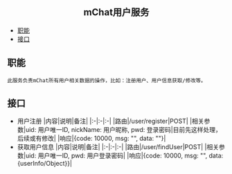 ## <center>**mChat用户服务**</center>

* <a href="#职能">职能</a>
* <a href="#接口">接口</a>
## <a name="职能">职能</a>
	此服务负责mChat所有用户相关数据的操作，比如：注册用户、用户信息获取/修改等。	
## <a name="接口">接口</a>
* 用户注册
  |内容|说明|备注|
	|:-|:-|:-|
	|路由|/user/register|POST|
	|相关参数|uid: 用户唯一ID, nickName: 用户昵称, pwd: 登录密码|目前先这样处理，后续或有修改|
	|响应|{code: 10000, msg: "", data: ""}|
	<br>
* 获取用户信息
  |内容|说明|备注|
	|:-|:-|:-|
	|路由|/user/findUser|POST|
	|相关参数|uid: 用户唯一ID, pwd: 用户登录密码|
	|响应|{code: 10000, msg: "", data: {userInfo/Object}}|
